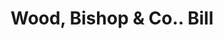 ---
doi: 10.7916/D8058SXD
date_other: '1870'
date_other_textual: 1870-1879
form: printed ephemera
genre:
- Invoices
name:
- Wood, Bishop & Co.
object_in_context_url: https://biggert.cul.columbia.edu/items/view/ave_biggert_00579
subject_hierarchical_geographic:
- Bangor, Maine, United States
subject_name:
- Wood, Bishop & Co.
title: Wood, Bishop & Co.. Bill
sort_title: Wood, Bishop & Co.. Bill
call_number: ave_biggert_00579
coordinates:
- 44.8,-68.8
pid: ave_biggert_00579
identifiers: ave_biggert_00579
thumbnail: https://derivativo-2.library.columbia.edu/iiif/2/ldpd:343751/full/!256,256/0/native.jpg
permalink: /biggert/ave_biggert_00579/
layout: iiif-image-page
---